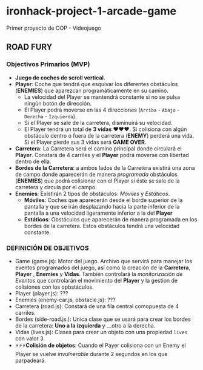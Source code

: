# ironhack-project-1-arcade-game
Primer proyecto de OOP - Videojuego

## ROAD FURY

### Objectivos Primarios (MVP)

- __Juego de coches de scroll vertical__.
- __Player__: Coche que tendrá que esquivar los diferentes obstáculos (__ENEMIES__) que aparezcan programáticamente en su camino.
  - La velocidad del Player se mantendrá constante si no se pulsa ningún botón de dirección. 
  - El Player podrá moverse en las 4 direcciones (`Arriba` - `Abajo` -`Derecha` - `Izquierda`).
  - Si el Player se sale de la carretera, disminuirá su velocidad.
  - El Player tendrá un total de __3 vidas__ ❤️❤️❤️. Si colisiona con algún obstáculo dentro o fuera de la carretera (__ENEMY__) perderá una vida. Si el Player pierde sus 3 vidas será __GAME OVER__.
- __Carretera__: La Carretera será el camino principal donde circulará el __Player__. Constará de 4 carriles y el __Player__ podrá moverse con libertad dentro de ella.
- __Bordes de la Carretera__: a ambos lados de la Carretera existirá una zona de campo donde aparecerán de manera _programada_ obstáculos (__ENEMIES__) que podrá colisionar con el Player si éste se sale de la carretera y circula por el campo. 
- __Enemies__:  Existirán 2 tipos de obstáculos: _Móviles_ y _Estáticos_.
  - __Móviles__: Coches que aparecerán desde el borde superior de la pantalla y que se irán desplazando hacia la parte inferior de la pantalla a una velocidad ligeramente inferior a la del __Player__ 
  - __Estáticos__: Obstáculos que aparecerán de manera programada en los bordes de la carretera. Estos obstáculos tendrá una velocidad constante.

### DEFINICIÓN DE OBJETIVOS

- Game (game.js): Motor del juego. Archivo que servirá para manejar los eventos programados del juego, así como la creación de la __Carretera__, __Player__ , __Enemies__ y __Vidas__. También controlará la _monitorización de Eventos_ que controlarán el movimiento del __Player__ y la gestion de colisiones con los opbstáculos.
- Player (player.js): ???
- Enemies (enemy-car.js, obstacle.js): ???
- Carretera (road.js): Constará de una fila central comopuesta de 4 carriles.
- Bordes (side-road.js.): Unica clase que se usará para crear los bordes de la carretera: __Uno a la izquierda__ y __otro a la derecha. 
- Vidas (lives.js): Clases para crear un objeto con una propiedad `lives` con valor 3. 
- ⚡⚡⚡__Colisión de objetos__: Cuando el Payer colisiona con un Enemy el Player se vuelve _invulnerable_ durante 2 segundos en los que parpadeará. 